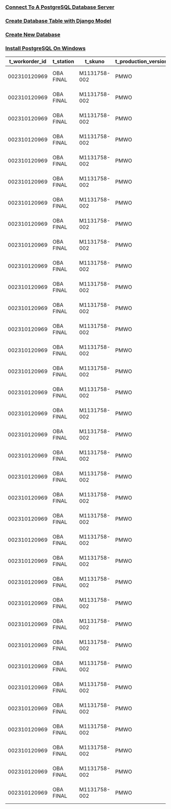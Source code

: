 ### [Connect To A PostgreSQL Database Server](https://github.com/Quananhle/Full-Stack-in-Django/tree/main/Database/Guide/Connect-To-a-PostgreSQL-Database-Server)
### [Create Database Table with Django Model](https://github.com/Quananhle/Full-Stack-in-Django/tree/main/Database/Guide/Django-Create-Table-From-Model)
### [Create New Database](https://github.com/Quananhle/Full-Stack-in-Django/tree/main/Database/Guide/Create-New-Database)
### [Install PostgreSQL On Windows](https://github.com/Quananhle/Full-Stack-in-Django/tree/main/Database/Guide/Install-PostgreSQL-on-Windows)

|t_workorder_id|t_station|t_skuno|t_production_version|t_route_id|t_status|t_row_id|t_passed_station|t_action|t_scan_date|t_scan_by|
|--------------|---------|-------|--------------------|----------|--------|--------|----------------|--------|-----------|---------|
|002310120969|OBA FINAL|M1131758-002|PMWO|INT_PMDU|STARTED|2435|ASSY 1|ENTERED|2022-04-04 16:08:49|8062|
|002310120969|OBA FINAL|M1131758-002|PMWO|INT_PMDU|STARTED|2436|ASSY 1|SCANNED|2022-04-04 16:16:18|8062|
|002310120969|OBA FINAL|M1131758-002|PMWO|INT_PMDU|STARTED|2437|ASSY 2|ENTERED|2022-04-04 16:26:10|6042|
|002310120969|OBA FINAL|M1131758-002|PMWO|INT_PMDU|STARTED|2440|ASSY 2|SCANNED|2022-04-04 16:41:45|6042|
|002310120969|OBA FINAL|M1131758-002|PMWO|INT_PMDU|STARTED|2444|ASSY 3|ENTERED|2022-04-04 16:58:25|2192|
|002310120969|OBA FINAL|M1131758-002|PMWO|INT_PMDU|STARTED|2445|ASSY 3|SCANNED|2022-04-04 16:59:24|2192|
|002310120969|OBA FINAL|M1131758-002|PMWO|INT_PMDU|STARTED|2447|ASSY 4|ENTERED|2022-04-04 17:02:16|0457|
|002310120969|OBA FINAL|M1131758-002|PMWO|INT_PMDU|STARTED|2448|ASSY 4|SCANNED|2022-04-04 17:12:23|0457|
|002310120969|OBA FINAL|M1131758-002|PMWO|INT_PMDU|STARTED|2451|ASSY 5|ENTERED|2022-04-04 17:19:34|2230|
|002310120969|OBA FINAL|M1131758-002|PMWO|INT_PMDU|STARTED|2454|ASSY 5|SCANNED|2022-04-04 17:32:30|2230|
|002310120969|OBA FINAL|M1131758-002|PMWO|INT_PMDU|STARTED|2456|ASSY 6|ENTERED|2022-04-04 17:36:35|RLANDAZURI|
|002310120969|OBA FINAL|M1131758-002|PMWO|INT_PMDU|STARTED|2460|ASSY 6|SCANNED|2022-04-04 18:00:11|RLANDAZURI|
|002310120969|OBA FINAL|M1131758-002|PMWO|INT_PMDU|STARTED|2461|CONN TST|ENTERED|2022-04-04 18:03:26|RLANDAZURI|
|002310120969|OBA FINAL|M1131758-002|PMWO|INT_PMDU|STARTED|2462|CONN TST|SCANNED|2022-04-04 18:03:29|RLANDAZURI|
|002310120969|OBA FINAL|M1131758-002|PMWO|INT_PMDU|STARTED|2464|PMDU VI|ENTERED|2022-04-04 18:12:05|GJIMENEZ|
|002310120969|OBA FINAL|M1131758-002|PMWO|INT_PMDU|STARTED|2465|PMDU VI|SCANNED|2022-04-04 18:12:10|GJIMENEZ|
|002310120969|OBA FINAL|M1131758-002|PMWO|INT_PMDU|STARTED|2475|HIPOT|ENTERED|2022-04-04 19:40:05|GJIMENEZ|
|002310120969|OBA FINAL|M1131758-002|PMWO|INT_PMDU|STARTED|2476|HIPOT|SCANNED|2022-04-04 19:40:08|GJIMENEZ|
|002310120969|OBA FINAL|M1131758-002|PMWO|INT_PMDU|STARTED|2477|OPEN SHORT|ENTERED|2022-04-04 19:43:21|GJIMENEZ|
|002310120969|OBA FINAL|M1131758-002|PMWO|INT_PMDU|STARTED|2478|OPEN SHORT|SCANNED|2022-04-04 19:43:23|GJIMENEZ|
|002310120969|OBA FINAL|M1131758-002|PMWO|INT_PMDU|STARTED|2485|LOAD TEST|ENTERED|2022-04-05 02:56:11|GJIMENEZ|
|002310120969|OBA FINAL|M1131758-002|PMWO|INT_PMDU|STARTED|2486|LOAD TEST|SCANNED|2022-04-05 02:56:12|GJIMENEZ|
|002310120969|OBA FINAL|M1131758-002|PMWO|INT_PMDU|STARTED|2487|FFT|ENTERED|2022-04-05 04:01:45|7966|
|002310120969|OBA FINAL|M1131758-002|PMWO|INT_PMDU|STARTED|2488|FFT|SCANNED|2022-04-05 04:01:45|7966|
|002310120969|OBA FINAL|M1131758-002|PMWO|INT_PMDU|STARTED|2509|CONN TST 2|ENTERED|2022-04-05 09:44:06|JPEREZ|
|002310120969|OBA FINAL|M1131758-002|PMWO|INT_PMDU|STARTED|2510|CONN TST 2|SCANNED|2022-04-05 09:44:09|JPEREZ|
|002310120969|OBA FINAL|M1131758-002|PMWO|INT_PMDU|STARTED|2592|OBA FUNCTIONAL|ENTERED|2022-04-05 12:31:21|JPEREZ|
|002310120969|OBA FINAL|M1131758-002|PMWO|INT_PMDU|STARTED|2593|OBA FUNCTIONAL|SCANNED|2022-04-05 12:31:21|JPEREZ|
|002310120969|OBA FINAL|M1131758-002|PMWO|INT_PMDU|STARTED|2623|VI|ENTERED|2022-04-06 09:11:32|GJIMENEZ|
|002310120969|OBA FINAL|M1131758-002|PMWO|INT_PMDU|STARTED|2624|VI|SCANNED|2022-04-06 09:12:11|GJIMENEZ|
|002310120969|OBA FINAL|M1131758-002|PMWO|INT_PMDU|STARTED|2629|CK PMDU|ENTERED|2022-04-06 09:21:17|ABONILLA|
|002310120969|OBA FINAL|M1131758-002|PMWO|INT_PMDU|STARTED|2630|CK PMDU|SCANNED|2022-04-06 09:26:03|ABONILLA|
|002310120969|OBA FINAL|M1131758-002|PMWO|INT_PMDU|STARTED|2631|OBA FINAL|ENTERED|2022-04-06 09:26:37|GJIMENEZ|
|002310120969|OBA FINAL|M1131758-002|PMWO|INT_PMDU|STARTED|2632|OBA FINAL|SCANNED|2022-04-06 09:26:53|GJIMENEZ|
|002310120969|OBA FINAL|M1131758-002|PMWO|INT_PMDU|STARTED|2633|PACK|ENTERED|2022-04-06 09:27:05|ABONILLA|
